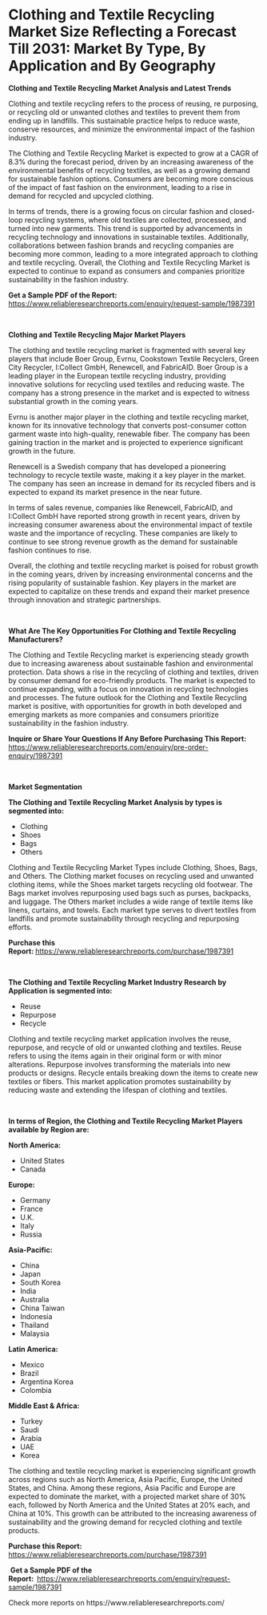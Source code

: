 <p><h1>Clothing and Textile Recycling Market Size Reflecting a Forecast Till 2031: Market By Type, By Application and By Geography</h1></p><p><strong>Clothing and Textile Recycling Market Analysis and Latest Trends</strong></p>
<p><p>Clothing and textile recycling refers to the process of reusing, re purposing, or recycling old or unwanted clothes and textiles to prevent them from ending up in landfills. This sustainable practice helps to reduce waste, conserve resources, and minimize the environmental impact of the fashion industry.</p><p>The Clothing and Textile Recycling Market is expected to grow at a CAGR of 8.3% during the forecast period, driven by an increasing awareness of the environmental benefits of recycling textiles, as well as a growing demand for sustainable fashion options. Consumers are becoming more conscious of the impact of fast fashion on the environment, leading to a rise in demand for recycled and upcycled clothing.</p><p>In terms of trends, there is a growing focus on circular fashion and closed-loop recycling systems, where old textiles are collected, processed, and turned into new garments. This trend is supported by advancements in recycling technology and innovations in sustainable textiles. Additionally, collaborations between fashion brands and recycling companies are becoming more common, leading to a more integrated approach to clothing and textile recycling. Overall, the Clothing and Textile Recycling Market is expected to continue to expand as consumers and companies prioritize sustainability in the fashion industry.</p></p>
<p><strong>Get a Sample PDF of the Report:&nbsp;</strong> <a href="https://www.reliableresearchreports.com/enquiry/request-sample/1987391">https://www.reliableresearchreports.com/enquiry/request-sample/1987391</a></p>
<p>&nbsp;</p>
<p><strong>Clothing and Textile Recycling Major Market Players</strong></p>
<p><p>The clothing and textile recycling market is fragmented with several key players that include Boer Group, Evrnu, Cookstown Textile Recyclers, Green City Recycler, I:Collect GmbH, Renewcell, and FabricAID. Boer Group is a leading player in the European textile recycling industry, providing innovative solutions for recycling used textiles and reducing waste. The company has a strong presence in the market and is expected to witness substantial growth in the coming years.</p><p>Evrnu is another major player in the clothing and textile recycling market, known for its innovative technology that converts post-consumer cotton garment waste into high-quality, renewable fiber. The company has been gaining traction in the market and is projected to experience significant growth in the future.</p><p>Renewcell is a Swedish company that has developed a pioneering technology to recycle textile waste, making it a key player in the market. The company has seen an increase in demand for its recycled fibers and is expected to expand its market presence in the near future.</p><p>In terms of sales revenue, companies like Renewcell, FabricAID, and I:Collect GmbH have reported strong growth in recent years, driven by increasing consumer awareness about the environmental impact of textile waste and the importance of recycling. These companies are likely to continue to see strong revenue growth as the demand for sustainable fashion continues to rise.</p><p>Overall, the clothing and textile recycling market is poised for robust growth in the coming years, driven by increasing environmental concerns and the rising popularity of sustainable fashion. Key players in the market are expected to capitalize on these trends and expand their market presence through innovation and strategic partnerships.</p></p>
<p>&nbsp;</p>
<p><strong>What Are The Key Opportunities For Clothing and Textile Recycling Manufacturers?</strong></p>
<p><p>The Clothing and Textile Recycling market is experiencing steady growth due to increasing awareness about sustainable fashion and environmental protection. Data shows a rise in the recycling of clothing and textiles, driven by consumer demand for eco-friendly products. The market is expected to continue expanding, with a focus on innovation in recycling technologies and processes. The future outlook for the Clothing and Textile Recycling market is positive, with opportunities for growth in both developed and emerging markets as more companies and consumers prioritize sustainability in the fashion industry.</p></p>
<p><strong>Inquire or Share Your Questions If Any Before Purchasing This Report:</strong> <a href="https://www.reliableresearchreports.com/enquiry/pre-order-enquiry/1987391">https://www.reliableresearchreports.com/enquiry/pre-order-enquiry/1987391</a></p>
<p>&nbsp;</p>
<p><strong>Market Segmentation</strong></p>
<p><strong>The Clothing and Textile Recycling Market Analysis by types is segmented into:</strong></p>
<p><ul><li>Clothing</li><li>Shoes</li><li>Bags</li><li>Others</li></ul></p>
<p><p>Clothing and Textile Recycling Market Types include Clothing, Shoes, Bags, and Others. The Clothing market focuses on recycling used and unwanted clothing items, while the Shoes market targets recycling old footwear. The Bags market involves repurposing used bags such as purses, backpacks, and luggage. The Others market includes a wide range of textile items like linens, curtains, and towels. Each market type serves to divert textiles from landfills and promote sustainability through recycling and repurposing efforts.</p></p>
<p><strong>Purchase this Report:&nbsp;</strong><a href="https://www.reliableresearchreports.com/purchase/1987391">https://www.reliableresearchreports.com/purchase/1987391</a></p>
<p>&nbsp;</p>
<p><strong>The Clothing and Textile Recycling Market Industry Research by Application is segmented into:</strong></p>
<p><ul><li>Reuse</li><li>Repurpose</li><li>Recycle</li></ul></p>
<p><p>Clothing and textile recycling market application involves the reuse, repurpose, and recycle of old or unwanted clothing and textiles. Reuse refers to using the items again in their original form or with minor alterations. Repurpose involves transforming the materials into new products or designs. Recycle entails breaking down the items to create new textiles or fibers. This market application promotes sustainability by reducing waste and extending the lifespan of clothing and textiles.</p></p>
<p>&nbsp;</p>
<p><strong>In terms of Region, the Clothing and Textile Recycling Market Players available by Region are:</strong></p>
<p>
    <p> <strong> North America: </strong>
        <ul>
            <li>United States</li>
            <li>Canada</li>
        </ul>
        </p> 
    <p> <strong> Europe: </strong>
        <ul>
            <li>Germany</li>
            <li>France</li>
            <li>U.K.</li>
            <li>Italy</li>
            <li>Russia</li>
        </ul>
        </p> 
    <p> <strong> Asia-Pacific: </strong>
        <ul>
            <li>China</li>
            <li>Japan</li>
            <li>South Korea</li>
            <li>India</li>
            <li>Australia</li>
            <li>China Taiwan</li>
            <li>Indonesia</li>
            <li>Thailand</li>
            <li>Malaysia</li>
        </ul>
        </p> 
    <p> <strong> Latin America: </strong>
        <ul>
            <li>Mexico</li>
            <li>Brazil</li>
            <li>Argentina Korea</li>
            <li>Colombia</li>
        </ul>
        </p> 
    <p> <strong> Middle East & Africa: </strong>
        <ul>
            <li>Turkey</li>
            <li>Saudi</li>
            <li>Arabia</li>
            <li>UAE</li>
            <li>Korea</li>
        </ul>
    </p>
    </p>
<p><p>The clothing and textile recycling market is experiencing significant growth across regions such as North America, Asia Pacific, Europe, the United States, and China. Among these regions, Asia Pacific and Europe are expected to dominate the market, with a projected market share of 30% each, followed by North America and the United States at 20% each, and China at 10%. This growth can be attributed to the increasing awareness of sustainability and the growing demand for recycled clothing and textile products.</p></p>
<p><strong>Purchase this Report: </strong><a href="https://www.reliableresearchreports.com/purchase/1987391">https://www.reliableresearchreports.com/purchase/1987391</a></p>
<p>&nbsp;<strong>Get a Sample PDF of the Report:&nbsp;&nbsp;</strong><a href="https://www.reliableresearchreports.com/enquiry/request-sample/1987391">https://www.reliableresearchreports.com/enquiry/request-sample/1987391</a></p>
<p><strong></strong></p>
<p>Check more reports on https://www.reliableresearchreports.com/</p>